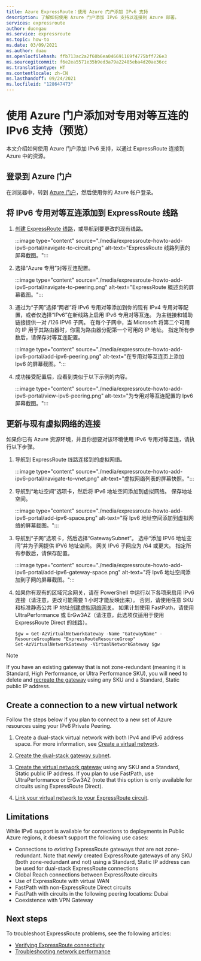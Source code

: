 ```yaml
---
title: Azure ExpressRoute：使用 Azure 门户添加 IPv6 支持
description: 了解如何使用 Azure 门户添加 IPv6 支持以连接到 Azure 部署。
services: expressroute
author: duongau
ms.service: expressroute
ms.topic: how-to
ms.date: 03/09/2021
ms.author: duau
ms.openlocfilehash: ffb713ac2a2f60b6ea046691169f4775bff726e3
ms.sourcegitcommit: f6e2ea5571e35b9ed3a79a22485eba4d20ae36cc
ms.translationtype: HT
ms.contentlocale: zh-CN
ms.lasthandoff: 09/24/2021
ms.locfileid: "128647473"
---
```

# <a name="add-ipv6-support-for-private-peering-using-the-azure-portal-preview"></a>使用 Azure 门户添加对专用对等互连的 IPv6 支持（预览）

本文介绍如何使用 Azure 门户添加 IPv6 支持，以通过 ExpressRoute 连接到 Azure 中的资源。 

## <a name="sign-in-to-the-azure-portal"></a>登录到 Azure 门户

在浏览器中，转到 [Azure 门户](https://portal.azure.com)，然后使用你的 Azure 帐户登录。

## <a name="add-ipv6-private-peering-to-your-expressroute-circuit"></a>将 IPv6 专用对等互连添加到 ExpressRoute 线路

1. [创建 ExpressRoute 线路](expressroute-howto-circuit-portal-resource-manager.md)，或导航到要更改的现有线路。

    :::image type="content" source="./media/expressroute-howto-add-ipv6-portal/navigate-to-circuit.png" alt-text="ExpressRoute 线路列表的屏幕截图。":::

1. 选择“Azure 专用”对等互连配置。

    :::image type="content" source="./media/expressroute-howto-add-ipv6-portal/navigate-to-peering.png" alt-text="ExpressRoute 概述页的屏幕截图。":::

1. 通过为“子网”选择“两者”将 IPv6 专用对等添加到你的现有 IPv4 专用对等配置，或者仅选择“IPv6”在新线路上启用 IPv6 专用对等互连。 为主链接和辅助链接提供一对 /126 IPV6 子网。 在每个子网中，当 Microsoft 将第二个可用的 IP 用于其路由器时，你需为路由器分配第一个可用的 IP 地址。 指定所有参数后，请保存对等互连配置。

    :::image type="content" source="./media/expressroute-howto-add-ipv6-portal/add-ipv6-peering.png" alt-text="在专用对等互连页上添加 Ipv6 的屏幕截图。":::

1. 成功接受配置后，应看到类似于以下示例的内容。

    :::image type="content" source="./media/expressroute-howto-add-ipv6-portal/view-ipv6-peering.png" alt-text="为专用对等互连配置的 Ipv6 屏幕截图。":::

## <a name="update-your-connection-to-an-existing-virtual-network"></a>更新与现有虚拟网络的连接

如果你已有 Azure 资源环境，并且你想要对该环境使用 IPv6 专用对等互连，请执行以下步骤。

1. 导航到 ExpressRoute 线路连接到的虚拟网络。

    :::image type="content" source="./media/expressroute-howto-add-ipv6-portal/navigate-to-vnet.png" alt-text="虚拟网络列表的屏幕快照。":::

1. 导航到“地址空间”选项卡，然后将 IPv6 地址空间添加到虚拟网络。 保存地址空间。

    :::image type="content" source="./media/expressroute-howto-add-ipv6-portal/add-ipv6-space.png" alt-text="将 Ipv6 地址空间添加到虚拟网络的屏幕截图。":::

1. 导航到“子网”选项卡，然后选择“GatewaySubnet”。 选中“添加 IPV6 地址空间”并为子网提供 IPV6 地址空间。 网关 IPv6 子网应为 /64 或更大。 指定所有参数后，请保存配置。

    :::image type="content" source="./media/expressroute-howto-add-ipv6-portal/add-ipv6-gateway-space.png" alt-text="将 Ipv6 地址空间添加到子网的屏幕截图。":::
    
1. 如果你有现有的区域冗余网关，请在 PowerShell 中运行以下各项来启用 IPv6 连接（请注意，更改可能需要 1 小时才能反映出来）。 否则，请使用任意 SKU 和标准静态公共 IP 地址[创建虚拟网络网关](./expressroute-howto-add-gateway-portal-resource-manager.md)。 如果计划使用 FastPath，请使用 UltraPerformance 或 ErGw3AZ（请注意，此选项仅适用于使用 ExpressRoute Direct 的线路）。

    ```azurepowershell-interactive
    $gw = Get-AzVirtualNetworkGateway -Name "GatewayName" -ResourceGroupName "ExpressRouteResourceGroup"
    Set-AzVirtualNetworkGateway -VirtualNetworkGateway $gw
    
>[!NOTE]
> If you have an existing gateway that is not zone-redundant (meaning it is Standard, High Performance, or Ultra Performance SKU), you will need to delete and [recreate the gateway](expressroute-howto-add-gateway-portal-resource-manager.md#create-the-virtual-network-gateway) using any SKU and a Standard, Static public IP address.

## Create a connection to a new virtual network

Follow the steps below if you plan to connect to a new set of Azure resources using your IPv6 Private Peering.

1. Create a dual-stack virtual network with both IPv4 and IPv6 address space. For more information, see [Create a virtual network](../virtual-network/quick-create-portal.md#create-a-virtual-network).

1. [Create the dual-stack gateway subnet](expressroute-howto-add-gateway-portal-resource-manager.md#create-the-gateway-subnet).

1. [Create the virtual network gateway](expressroute-howto-add-gateway-portal-resource-manager.md#create-the-virtual-network-gateway) using any SKU and a Standard, Static public IP address. If you plan to use FastPath, use UltraPerformance or ErGw3AZ (note that this option is only available for circuits using ExpressRoute Direct).

1. [Link your virtual network to your ExpressRoute circuit](expressroute-howto-linkvnet-portal-resource-manager.md).

## Limitations
While IPv6 support is available for connections to deployments in Public Azure regions, it doesn't support the following use cases:

* Connections to *existing* ExpressRoute gateways that are not zone-redundant. Note that *newly* created ExpressRoute gateways of any SKU (both zone-redundant and not) using  a Standard, Static IP address can be used for dual-stack ExpressRoute connections
* Global Reach connections between ExpressRoute circuits
* Use of ExpressRoute with virtual WAN
* FastPath with non-ExpressRoute Direct circuits
* FastPath with circuits in the following peering locations: Dubai
* Coexistence with VPN Gateway

## Next steps

To troubleshoot ExpressRoute problems, see the following articles:

* [Verifying ExpressRoute connectivity](expressroute-troubleshooting-expressroute-overview.md)
* [Troubleshooting network performance](expressroute-troubleshooting-network-performance.md)
